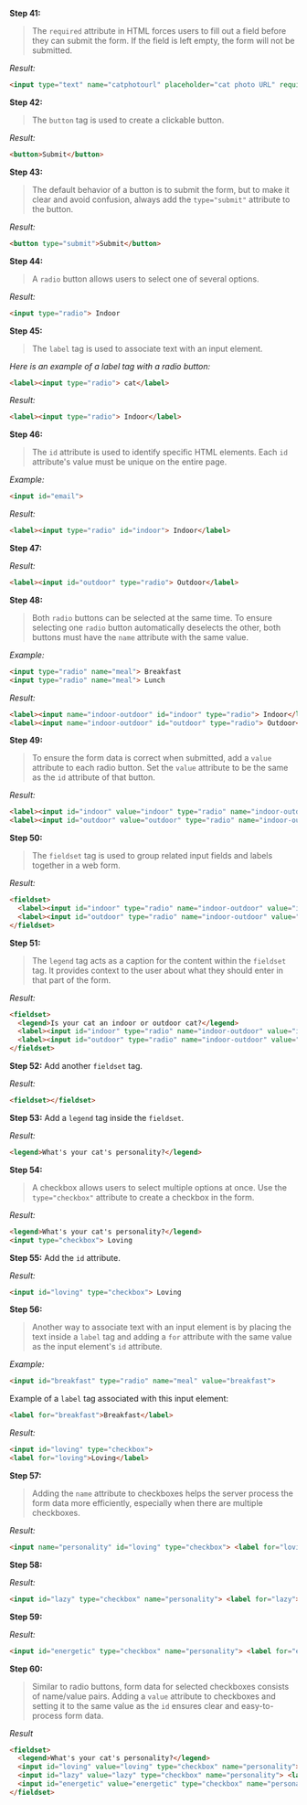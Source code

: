 
**Step 41:**
> The `required` attribute in HTML forces users to fill out a field before they can submit the form. If the field is left empty, the form will not be submitted.

*Result:*
```html
<input type="text" name="catphotourl" placeholder="cat photo URL" required>
```

**Step 42:**
> The `button` tag is used to create a clickable button.

*Result:*
```html
<button>Submit</button>
```

**Step 43:**
> The default behavior of a button is to submit the form, but to make it clear and avoid confusion, always add the `type="submit"` attribute to the button.

*Result:*
```html
<button type="submit">Submit</button>
```

**Step 44:**
> A `radio` button allows users to select one of several options.

*Result:*

```html
<input type="radio"> Indoor
```

**Step 45:**
> The `label` tag is used to associate text with an input element.

*Here is an example of a label tag with a radio button:*
```html
<label><input type="radio"> cat</label>
```
*Result:*
```html
<label><input type="radio"> Indoor</label>
```

**Step 46:**
> The `id` attribute is used to identify specific HTML elements. Each `id` attribute's value must be unique on the entire page.

*Example:*
```html
<input id="email">
```
*Result:*
```html
<label><input type="radio" id="indoor"> Indoor</label>
```

**Step 47:**

*Result:*
```html
<label><input id="outdoor" type="radio"> Outdoor</label>
```

**Step 48:**
> Both `radio` buttons can be selected at the same time. To ensure selecting one `radio` button automatically deselects the other, both buttons must have the `name` attribute with the same value.

*Example:*
```html
<input type="radio" name="meal"> Breakfast
<input type="radio" name="meal"> Lunch
```
*Result:*
```html
<label><input name="indoor-outdoor" id="indoor" type="radio"> Indoor</label>
<label><input name="indoor-outdoor" id="outdoor" type="radio"> Outdoor</label>
```

**Step 49:**
> To ensure the form data is correct when submitted, add a `value` attribute to each radio button. Set the `value` attribute to be the same as the `id` attribute of that button.

*Result:*
```html
<label><input id="indoor" value="indoor" type="radio" name="indoor-outdoor"> Indoor</label>
<label><input id="outdoor" value="outdoor" type="radio" name="indoor-outdoor"> Outdoor</label>
```

**Step 50:**
> The `fieldset` tag is used to group related input fields and labels together in a web form.

*Result:*
```html
<fieldset>     
  <label><input id="indoor" type="radio" name="indoor-outdoor" value="indoor"> Indoor</label>
  <label><input id="outdoor" type="radio" name="indoor-outdoor" value="outdoor"> Outdoor</label>
</fieldset>
```

**Step 51:**
> The `legend` tag acts as a caption for the content within the `fieldset` tag. It provides context to the user about what they should enter in that part of the form.

*Result:*
```html
<fieldset>
  <legend>Is your cat an indoor or outdoor cat?</legend>
  <label><input id="indoor" type="radio" name="indoor-outdoor" value="indoor"> Indoor</label>
  <label><input id="outdoor" type="radio" name="indoor-outdoor" value="outdoor"> Outdoor</label>
</fieldset>
```

**Step 52:** Add another `fieldset` tag.

*Result:*
```html
<fieldset></fieldset>
```

**Step 53:** Add a `legend` tag inside the `fieldset`.

*Result:*
```html
<legend>What's your cat's personality?</legend>
```

**Step 54:**
> A checkbox allows users to select multiple options at once. Use the `type="checkbox"` attribute to create a checkbox in the form.

*Result:*
```html
<legend>What's your cat's personality?</legend>
<input type="checkbox"> Loving
```

**Step 55:** Add the `id` attribute.

*Result:*
```html
<input id="loving" type="checkbox"> Loving
```

**Step 56:**
> Another way to associate text with an input element is by placing the text inside a `label` tag and adding a `for` attribute with the same value as the input element's `id` attribute.

*Example:*
```html
<input id="breakfast" type="radio" name="meal" value="breakfast">
```
Example of a `label` tag associated with this input element:
```html
<label for="breakfast">Breakfast</label>
```
*Result:*
```html
<input id="loving" type="checkbox">
<label for="loving">Loving</label>
```

**Step 57:**
> Adding the `name` attribute to checkboxes helps the server process the form data more efficiently, especially when there are multiple checkboxes.

*Result:*
```html
<input name="personality" id="loving" type="checkbox"> <label for="loving">Loving</label>
```

**Step 58:**

*Result:*
```html
<input id="lazy" type="checkbox" name="personality"> <label for="lazy">Lazy</label>
```

**Step 59:**

*Result:*
```html
<input id="energetic" type="checkbox" name="personality"> <label for="energetic">Energetic</label>
```

**Step 60:**
> Similar to radio buttons, form data for selected checkboxes consists of name/value pairs. Adding a `value` attribute to checkboxes and setting it to the same value as the `id` ensures clear and easy-to-process form data.

*Result*
```html
<fieldset>
  <legend>What's your cat's personality?</legend>
  <input id="loving" value="loving" type="checkbox" name="personality"> <label for="loving">Loving</label>
  <input id="lazy" value="lazy" type="checkbox" name="personality"> <label for="lazy">Lazy</label>
  <input id="energetic" value="energetic" type="checkbox" name="personality"> <label for="energetic">Energetic</label>
</fieldset>
```
